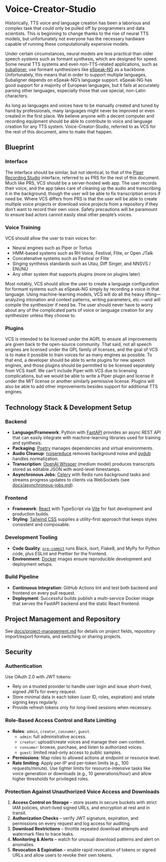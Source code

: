# Voice-Creator-Studio

Historically, TTS voice and language creation has been a laborious and complex task that could only be pulled off by programmers and data scientists. This is beginning to change thanks to the rise of neural TTS models, but unfortunately not everyone has the necessary hardware capable of running these computationally expensive models.

Under certain circumstances, neural models are less practical than older speech systems such as formant synthesis, which are designed for speed. Some neural TTS systems and even non-TTS-related applications, such as [subaligner](https://github.com/baxtree/subaligner), use formant synthesizers like [eSpeak-NG](https://github.com/espeak-ng/espeak-ng) as a backbone. Unfortunately, this means that in order to support multiple languages, Subaligner depends on eSpeak-NG’s language support. eSpeak-NG has good support for a majority of European languages, but it fails at accurately parsing other languages, especially those that use special, non-Latin characters.

As long as languages and voices have to be manually created and tuned by hand by professionals, many languages might never be improved or even created in the first place. We believe anyone with a decent computer and recording equipment should be able to contribute to voice and language creation for any TTS system. Voice-Creator-Studio, referred to as VCS for the rest of this document, aims to make that happen.

## Blueprint

### Interface

The interface should be similar, but not identical, to that of the [Piper Recording Studio](https://github.com/rhasspy/piper-recording-studio) interface, referred to as PRS for the rest of this document. Much like PRS, VCS should be a server-hosted web app. The user records their voice, and the app takes care of cleaning up the audio and transcribing it in the background, though the user will be able to fix transcription errors if need be. Where VCS differs from PRS is that the user will be able to create multiple voice projects or download voice projects from a repository if they don’t want to record their own voice. Safety precautions will be paramount to ensure bad actors cannot easily steal other people’s voices.

### Voice Training

VCS should allow the user to train voices for:

* Neural engines such as Piper or Tortus
* HMM-based systems such as RH Voice, Festival, Flite, or Open JTalk
* Concatenative systems such as Festival or Flite
* Singing synthesis standards such as Utau, Diff Singer, and NNSVS / ENUNU
* Any other system that supports plugins (more on plugins later)

Most notably, VCS should allow the user to create a language configuration for formant systems such as eSpeak-NG simply by recording a voice in that language. Using machine-learning models, VCS will do all the heavy lifting—analyzing intonation and context patterns, writing parameters, etc.—and will compile the synthesizer if need be. The user should never have to worry about any of the complicated parts of voice or language creation for any synthesizer unless they choose to.

### Plugins

VCS is intended to be licensed under the AGPL to ensure all improvements are given back to the open-source community. That said, not all speech engines are licensed under the GPL family of licenses, and the goal of VCS is to make it possible to train voices for as many engines as possible. To that end, a developer should be able to write plugins for new speech engines, and those plugins should be permitted to be licensed separately from VCS itself. We can’t include Piper with VCS due to licensing complications, but we would be able to write a Piper plugin and license it under the MIT license or another similarly permissive license. Plugins will also be able to add other improvements besides support for additional TTS engines.

## Technology Stack & Development Setup

### Backend

* **Language/Framework**: Python with [FastAPI](https://fastapi.tiangolo.com/) provides an async REST API that can easily integrate with machine-learning libraries used for training and synthesis.
* **Packaging**: [Poetry](https://python-poetry.org/) manages dependencies and virtual environments.
* **Audio Cleanup**: [noisereduce](https://github.com/timsainb/noisereduce) removes background noise and [pydub](https://github.com/jiaaro/pydub) handles normalization.
* **Transcription**: [OpenAI Whisper](https://openai.com/research/whisper) (medium model) produces transcripts stored as editable JSON with word-level timestamps.
* **Asynchronous Jobs**: [Celery](https://docs.celeryq.dev/) with Redis runs background tasks and streams progress updates to clients via WebSockets (see [docs/asynchronous-jobs.md](docs/asynchronous-jobs.md)).

### Frontend

* **Framework**: [React](https://react.dev/) with TypeScript via [Vite](https://vitejs.dev/) for fast development and production builds.
* **Styling**: [Tailwind CSS](https://tailwindcss.com/) supplies a utility-first approach that keeps styles consistent and composable.

### Development Tooling

* **Code Quality**: [`pre-commit`](https://pre-commit.com/) runs Black, isort, Flake8, and MyPy for Python code, plus ESLint and Prettier for the frontend.
* **Environment**: [Docker](https://www.docker.com/) images ensure reproducible development and deployment setups.

### Build Pipeline

* **Continuous Integration**: GitHub Actions lint and test both backend and frontend on every pull request.
* **Deployment**: Successful builds publish a multi-service Docker image that serves the FastAPI backend and the static React frontend.

## Project Management and Repository

See [docs/project-management.md](docs/project-management.md) for details on project fields, repository import/export formats, and switching or sharing projects.

## Security

### Authentication

Use OAuth 2.0 with JWT tokens:

- Rely on a trusted provider to handle user login and issue short-lived, signed JWTs for every request.
- Store minimal data in each token (user ID, roles, expiration) and rotate signing keys regularly.
- Provide refresh tokens only for long-lived sessions when necessary.

### Role-Based Access Control and Rate Limiting

- **Roles**: `admin`, `creator`, `consumer`, `guest`.
  - `admin`: full administrative access.
  - `creator`: upload/create voices and manage their own content.
  - `consumer`: browse, purchase, and listen to authorized voices.
  - `guest`: limited read-only access to public samples.
- **Permissions**: Map roles to allowed actions at endpoint or resource level.
- **Rate limiting**: Apply per-IP and per-token limits (e.g., 100 requests/minute). Use tighter limits for resource-intensive tasks like voice generation or downloads (e.g., 10 generations/hour) and allow higher thresholds for privileged roles.

### Protection Against Unauthorized Voice Access and Downloads

1. **Access Control on Storage** – store assets in secure buckets with strict IAM policies, short-lived signed URLs, and encryption at rest and in transit.
2. **Authorization Checks** – verify JWT signature, expiration, and permissions on every request and log access for auditing.
3. **Download Restrictions** – throttle repeated download attempts and watermark files to trace leaks.
4. **Monitoring & Alerts** – watch for unusual download patterns and alert on anomalies.
5. **Revocation & Expiration** – enable rapid revocation of tokens or signed URLs and allow users to revoke their own tokens.


